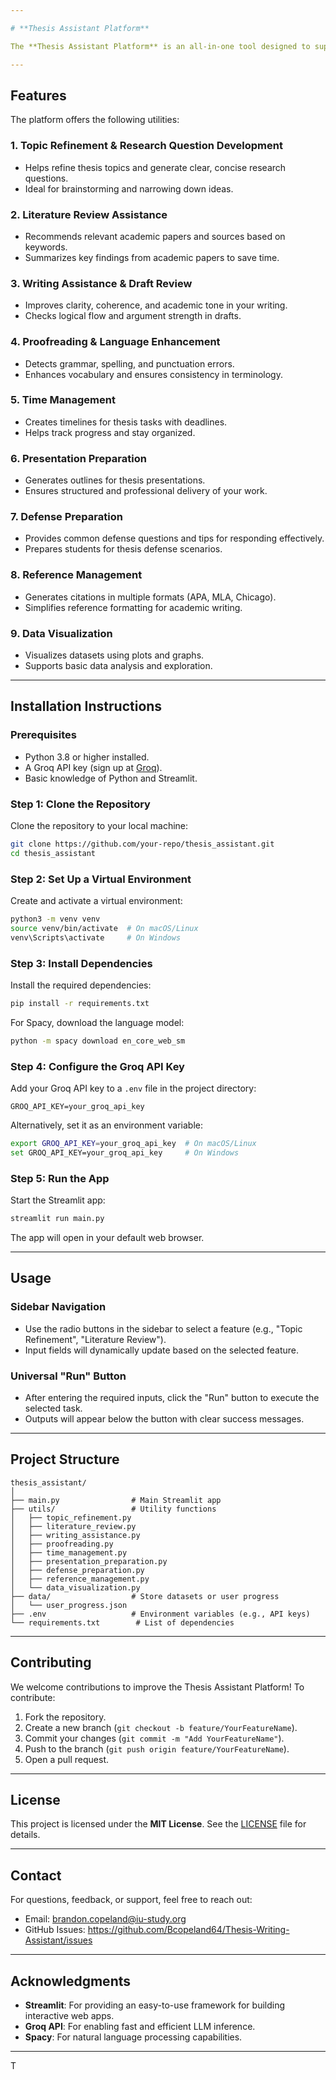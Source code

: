 ```yaml
---

# **Thesis Assistant Platform**

The **Thesis Assistant Platform** is an all-in-one tool designed to support students throughout their thesis journey. From topic refinement to defense preparation, this platform leverages AI-powered utilities to streamline research, writing, and presentation tasks.

---
```


## **Features**

The platform offers the following utilities:

### **1. Topic Refinement & Research Question Development**
- Helps refine thesis topics and generate clear, concise research questions.
- Ideal for brainstorming and narrowing down ideas.

### **2. Literature Review Assistance**
- Recommends relevant academic papers and sources based on keywords.
- Summarizes key findings from academic papers to save time.

### **3. Writing Assistance & Draft Review**
- Improves clarity, coherence, and academic tone in your writing.
- Checks logical flow and argument strength in drafts.

### **4. Proofreading & Language Enhancement**
- Detects grammar, spelling, and punctuation errors.
- Enhances vocabulary and ensures consistency in terminology.

### **5. Time Management**
- Creates timelines for thesis tasks with deadlines.
- Helps track progress and stay organized.

### **6. Presentation Preparation**
- Generates outlines for thesis presentations.
- Ensures structured and professional delivery of your work.

### **7. Defense Preparation**
- Provides common defense questions and tips for responding effectively.
- Prepares students for thesis defense scenarios.

### **8. Reference Management**
- Generates citations in multiple formats (APA, MLA, Chicago).
- Simplifies reference formatting for academic writing.

### **9. Data Visualization**
- Visualizes datasets using plots and graphs.
- Supports basic data analysis and exploration.

---

## **Installation Instructions**

### **Prerequisites**
- Python 3.8 or higher installed.
- A Groq API key (sign up at [Groq](https://groq.com)).
- Basic knowledge of Python and Streamlit.

### **Step 1: Clone the Repository**
Clone the repository to your local machine:
```bash
git clone https://github.com/your-repo/thesis_assistant.git
cd thesis_assistant
```

### **Step 2: Set Up a Virtual Environment**
Create and activate a virtual environment:
```bash
python3 -m venv venv
source venv/bin/activate  # On macOS/Linux
venv\Scripts\activate     # On Windows
```

### **Step 3: Install Dependencies**
Install the required dependencies:
```bash
pip install -r requirements.txt
```

For Spacy, download the language model:
```bash
python -m spacy download en_core_web_sm
```

### **Step 4: Configure the Groq API Key**
Add your Groq API key to a `.env` file in the project directory:
```plaintext
GROQ_API_KEY=your_groq_api_key
```

Alternatively, set it as an environment variable:
```bash
export GROQ_API_KEY=your_groq_api_key  # On macOS/Linux
set GROQ_API_KEY=your_groq_api_key     # On Windows
```

### **Step 5: Run the App**
Start the Streamlit app:
```bash
streamlit run main.py
```

The app will open in your default web browser.

---

## **Usage**

### **Sidebar Navigation**
- Use the radio buttons in the sidebar to select a feature (e.g., "Topic Refinement", "Literature Review").
- Input fields will dynamically update based on the selected feature.

### **Universal "Run" Button**
- After entering the required inputs, click the "Run" button to execute the selected task.
- Outputs will appear below the button with clear success messages.

---

## **Project Structure**

```
thesis_assistant/
│
├── main.py                # Main Streamlit app
├── utils/                 # Utility functions
│   ├── topic_refinement.py
│   ├── literature_review.py
│   ├── writing_assistance.py
│   ├── proofreading.py
│   ├── time_management.py
│   ├── presentation_preparation.py
│   ├── defense_preparation.py
│   ├── reference_management.py
│   └── data_visualization.py
├── data/                  # Store datasets or user progress
│   └── user_progress.json
├── .env                   # Environment variables (e.g., API keys)
└── requirements.txt        # List of dependencies
```

---

## **Contributing**

We welcome contributions to improve the Thesis Assistant Platform! To contribute:
1. Fork the repository.
2. Create a new branch (`git checkout -b feature/YourFeatureName`).
3. Commit your changes (`git commit -m "Add YourFeatureName"`).
4. Push to the branch (`git push origin feature/YourFeatureName`).
5. Open a pull request.

---

## **License**

This project is licensed under the **MIT License**. See the [LICENSE](LICENSE) file for details.

---

## **Contact**

For questions, feedback, or support, feel free to reach out:
- Email: brandon.copeland@iu-study.org
- GitHub Issues: https://github.com/Bcopeland64/Thesis-Writing-Assistant/issues

---

## **Acknowledgments**

- **Streamlit**: For providing an easy-to-use framework for building interactive web apps.
- **Groq API**: For enabling fast and efficient LLM inference.
- **Spacy**: For natural language processing capabilities.

---

T
